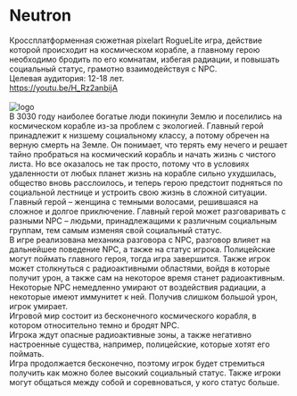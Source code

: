 # Neutron
Кроссплатформенная сюжетная pixelart RogueLite игра, действие которой происходит на космическом корабле, а главному герою необходимо бродить по его комнатам, избегая радиации, и повышать социальный статус, грамотно взаимодействуя с NPC.<br>
Целевая аудитория: 12-18 лет.<br>
https://youtu.be/H_Rz2anbijA<br><br>
![logo](https://user-images.githubusercontent.com/61984103/147385822-cdaf3aab-937f-475a-8a78-8073c3daf3d7.png)<br>
В 3030 году наиболее богатые люди покинули Землю и поселились на космическом корабле из-за проблем с экологией. Главный герой принадлежит к низшему социальному классу, а потому обречен на верную смерть на Земле. Он понимает, что терять ему нечего и решает тайно пробраться на космический корабль и начать жизнь с чистого листа. Но все оказалось не так просто, потому что в условиях удаленности от любых планет жизнь на корабле сильно ухудшилась, общество вновь расслоилось, и теперь герою предстоит подняться по социальной лестнице и устроить свою жизнь в сложной ситуации.<br>
Главный герой – женщина с темными волосами, решившаяся на сложное и долгое приключение. Главный герой может разговаривать с разными NPC – людьми, принадлежащими к различным социальным группам, тем самым изменяя свой социальный статус.<br>
В игре реализована механика разговора с NPC, разговор влияет на дальнейшее поведение NPC, а также на статус игрока. Полицейские могут поймать главного героя, тогда игра завершится. Также игрок может столкнуться с радиоактивными областями, войдя в которые получит урон, а также сам на некоторое время станет радиоактивным. Некоторые NPC немедленно умирают от воздействия радиации, а некоторые имеют иммунитет к ней. Получив слишком большой урон, игрок умирает.<br>
Игровой мир состоит из бесконечного космического корабля, в котором относительно темно и бродят NPC.<br>
Игрока ждут опасные радиоактивные зоны, а также негативно настроенные существа, например, полицейские, которые хотят его поймать.<br>
Игра продолжается бесконечно, поэтому игрок будет стремиться получить как можно более высокий социальный статус. Также игроки могут общаться между собой и соревноваться, у кого статус больше.<br>

